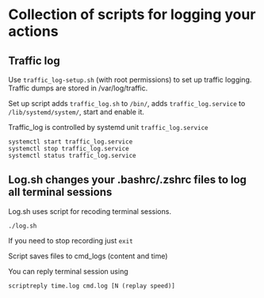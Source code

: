 # Collection of scripts for logging your actions

## Traffic log

Use `traffic_log-setup.sh` (with root permissions) to set up traffic logging.
Traffic dumps are stored in /var/log/traffic.

Set up script adds `traffic_log.sh` to `/bin/`, adds `traffic_log.service` to `/lib/systemd/system/`, start and enable it.

Traffic_log is controlled by systemd unit `traffic_log.service`
    
    systemctl start traffic_log.service
    systemctl stop traffic_log.service
    systemctl status traffic_log.service


## Log.sh changes your .bashrc/.zshrc files to log all terminal sessions

Log.sh uses script for recoding terminal sessions. 
    
    ./log.sh

If you need to stop recording just `exit` 

Script saves files to cmd_logs (content and time)

You can reply terminal session using

    scriptreply time.log cmd.log [N (replay speed)]

